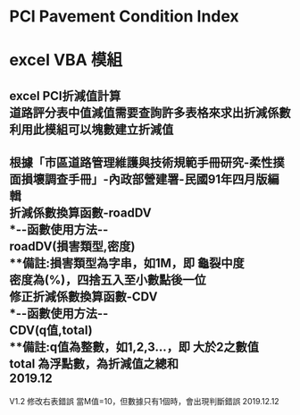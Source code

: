 # PCI Pavement Condition Index
# excel VBA 模組  
excel PCI折減值計算  
道路評分表中值減值需要查詢許多表格來求出折減係數  
利用此模組可以塊數建立折減值  
---------------------------
根據「市區道路管理維護與技術規範手冊研究-柔性撲面損壞調查手冊」-內政部營建署-民國91年四月版編輯  
折減係數換算函數-roadDV  
*--函數使用方法--  
roadDV(損害類型,密度)   
**備註:損害類型為字串，如1M，即 龜裂中度   
    密度為(%)，四捨五入至小數點後一位  
修正折減係數換算函數-CDV  
*--函數使用方法--  
CDV(q值,total)  
**備註:q值為整數，如1,2,3...，即 大於2之數值   
    total 為浮點數，為折減值之總和  
2019.12      
---------------------------
V1.2 修改右表錯誤
當M值=10，但數據只有1個時，會出現判斷錯誤
2019.12.12
